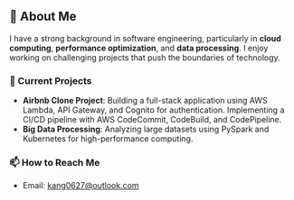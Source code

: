 ## 💼 About Me
I have a strong background in software engineering, particularly in **cloud computing**, **performance optimization**, and **data processing**. I enjoy working on challenging projects that push the boundaries of technology.

### 🚀 Current Projects
- **Airbnb Clone Project**: Building a full-stack application using AWS Lambda, API Gateway, and Cognito for authentication. Implementing a CI/CD pipeline with AWS CodeCommit, CodeBuild, and CodePipeline.
- **Big Data Processing**: Analyzing large datasets using PySpark and Kubernetes for high-performance computing.
### 📫 How to Reach Me
- Email: [kang0627@outlook.com](mailto:kang0627@outlook.com)
